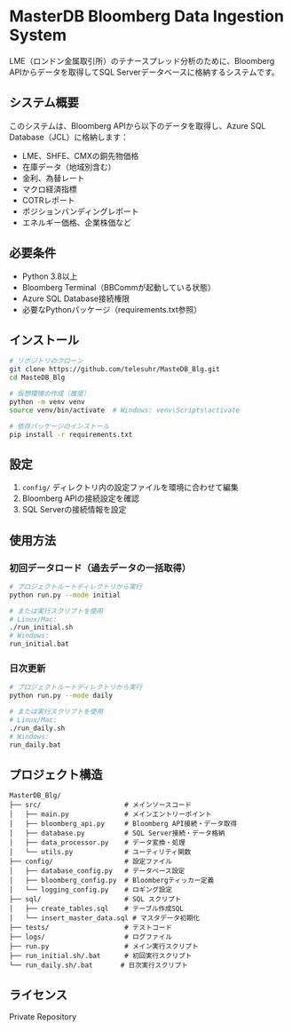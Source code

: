 # MasterDB Bloomberg Data Ingestion System

LME（ロンドン金属取引所）のテナースプレッド分析のために、Bloomberg APIからデータを取得してSQL Serverデータベースに格納するシステムです。

## システム概要

このシステムは、Bloomberg APIから以下のデータを取得し、Azure SQL Database（JCL）に格納します：
- LME、SHFE、CMXの銅先物価格
- 在庫データ（地域別含む）
- 金利、為替レート
- マクロ経済指標
- COTRレポート
- ポジションバンディングレポート
- エネルギー価格、企業株価など

## 必要条件

- Python 3.8以上
- Bloomberg Terminal（BBCommが起動している状態）
- Azure SQL Database接続権限
- 必要なPythonパッケージ（requirements.txt参照）

## インストール

```bash
# リポジトリのクローン
git clone https://github.com/telesuhr/MasteDB_Blg.git
cd MasteDB_Blg

# 仮想環境の作成（推奨）
python -m venv venv
source venv/bin/activate  # Windows: venv\Scripts\activate

# 依存パッケージのインストール
pip install -r requirements.txt
```

## 設定

1. `config/` ディレクトリ内の設定ファイルを環境に合わせて編集
2. Bloomberg APIの接続設定を確認
3. SQL Serverの接続情報を設定

## 使用方法

### 初回データロード（過去データの一括取得）
```bash
# プロジェクトルートディレクトリから実行
python run.py --mode initial

# または実行スクリプトを使用
# Linux/Mac:
./run_initial.sh
# Windows:
run_initial.bat
```

### 日次更新
```bash
# プロジェクトルートディレクトリから実行
python run.py --mode daily

# または実行スクリプトを使用
# Linux/Mac:
./run_daily.sh
# Windows:
run_daily.bat
```

## プロジェクト構造

```
MasterDB_Blg/
├── src/                     # メインソースコード
│   ├── main.py              # メインエントリーポイント
│   ├── bloomberg_api.py     # Bloomberg API接続・データ取得
│   ├── database.py          # SQL Server接続・データ格納
│   ├── data_processor.py    # データ変換・処理
│   └── utils.py             # ユーティリティ関数
├── config/                  # 設定ファイル
│   ├── database_config.py   # データベース設定
│   ├── bloomberg_config.py  # Bloombergティッカー定義
│   └── logging_config.py    # ロギング設定
├── sql/                     # SQL スクリプト
│   ├── create_tables.sql    # テーブル作成SQL
│   └── insert_master_data.sql # マスタデータ初期化
├── tests/                   # テストコード
├── logs/                    # ログファイル
├── run.py                   # メイン実行スクリプト
├── run_initial.sh/.bat      # 初回実行スクリプト
└── run_daily.sh/.bat       # 日次実行スクリプト
```

## ライセンス

Private Repository